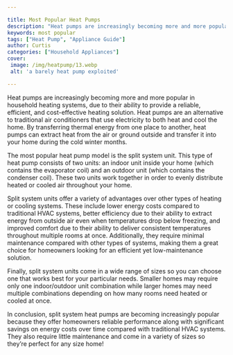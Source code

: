 ```yaml
---

title: Most Popular Heat Pumps
description: "Heat pumps are increasingly becoming more and more popular in household heating systems, due to their ability to provide a reliabl...take a moment to check it out "
keywords: most popular
tags: ["Heat Pump", "Appliance Guide"]
author: Curtis
categories: ["Household Appliances"]
cover: 
 image: /img/heatpump/13.webp
 alt: 'a barely heat pump exploited'

---
```


Heat pumps are increasingly becoming more and more popular in household heating systems, due to their ability to provide a reliable, efficient, and cost-effective heating solution. Heat pumps are an alternative to traditional air conditioners that use electricity to both heat and cool the home. By transferring thermal energy from one place to another, heat pumps can extract heat from the air or ground outside and transfer it into your home during the cold winter months.

The most popular heat pump model is the split system unit. This type of heat pump consists of two units: an indoor unit inside your home (which contains the evaporator coil) and an outdoor unit (which contains the condenser coil). These two units work together in order to evenly distribute heated or cooled air throughout your home. 

Split system units offer a variety of advantages over other types of heating or cooling systems. These include lower energy costs compared to traditional HVAC systems, better efficiency due to their ability to extract energy from outside air even when temperatures drop below freezing, and improved comfort due to their ability to deliver consistent temperatures throughout multiple rooms at once. Additionally, they require minimal maintenance compared with other types of systems, making them a great choice for homeowners looking for an efficient yet low-maintenance solution. 

Finally, split system units come in a wide range of sizes so you can choose one that works best for your particular needs. Smaller homes may require only one indoor/outdoor unit combination while larger homes may need multiple combinations depending on how many rooms need heated or cooled at once. 

In conclusion, split system heat pumps are becoming increasingly popular because they offer homeowners reliable performance along with significant savings on energy costs over time compared with traditional HVAC systems. They also require little maintenance and come in a variety of sizes so they’re perfect for any size home!
